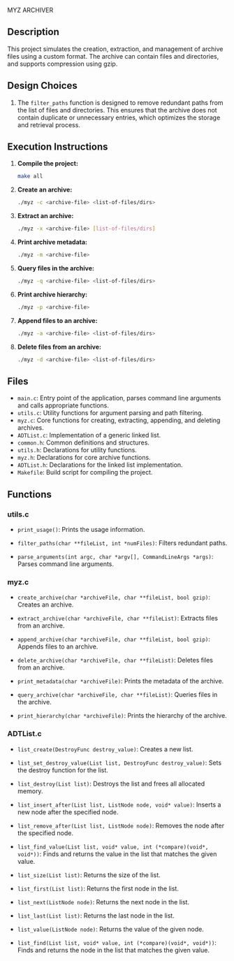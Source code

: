 MYZ ARCHIVER

## Description

This project simulates the creation, extraction, and management of archive files using a custom format. The archive can contain files and directories, and supports compression using gzip.

## Design Choices
1. The `filter_paths` function is designed to remove redundant paths from the list of files and directories. This ensures that the archive does not contain duplicate or unnecessary entries, which optimizes the storage and retrieval process.

## Execution Instructions

1. **Compile the project:**
    ```sh
    make all
    ```

2. **Create an archive:**
    ```sh
    ./myz -c <archive-file> <list-of-files/dirs>
    ```

3. **Extract an archive:**
    ```sh
    ./myz -x <archive-file> [list-of-files/dirs]
    ```

4. **Print archive metadata:**
    ```sh
    ./myz -m <archive-file>
    ```

5. **Query files in the archive:**
    ```sh
    ./myz -q <archive-file> <list-of-files/dirs>
    ```

6. **Print archive hierarchy:**
    ```sh
    ./myz -p <archive-file>
    ```

7. **Append files to an archive:**
    ```sh
    ./myz -a <archive-file> <list-of-files/dirs>
    ```

8. **Delete files from an archive:**
    ```sh
    ./myz -d <archive-file> <list-of-files/dirs>
    ```

## Files

- `main.c`: Entry point of the application, parses command line arguments and calls appropriate functions.
- `utils.c`: Utility functions for argument parsing and path filtering.
- `myz.c`: Core functions for creating, extracting, appending, and deleting archives.
- `ADTList.c`: Implementation of a generic linked list.
- `common.h`: Common definitions and structures.
- `utils.h`: Declarations for utility functions.
- `myz.h`: Declarations for core archive functions.
- `ADTList.h`: Declarations for the linked list implementation.
- `Makefile`: Build script for compiling the project.

## Functions

### utils.c

- `print_usage()`: Prints the usage information.

- `filter_paths(char **fileList, int *numFiles)`: Filters redundant paths.

- `parse_arguments(int argc, char *argv[], CommandLineArgs *args)`: Parses command line arguments.

### myz.c

- `create_archive(char *archiveFile, char **fileList, bool gzip)`: Creates an archive.

- `extract_archive(char *archiveFile, char **fileList)`: Extracts files from an archive.

- `append_archive(char *archiveFile, char **fileList, bool gzip)`: Appends files to an archive.

- `delete_archive(char *archiveFile, char **fileList)`: Deletes files from an archive.

- `print_metadata(char *archiveFile)`: Prints the metadata of the archive.

- `query_archive(char *archiveFile, char **fileList)`: Queries files in the archive.

- `print_hierarchy(char *archiveFile)`: Prints the hierarchy of the archive.

### ADTList.c

- `list_create(DestroyFunc destroy_value)`: Creates a new list.

- `list_set_destroy_value(List list, DestroyFunc destroy_value)`: Sets the destroy function for the list.

- `list_destroy(List list)`: Destroys the list and frees all allocated memory.

- `list_insert_after(List list, ListNode node, void* value)`: Inserts a new node after the specified node.

- `list_remove_after(List list, ListNode node)`: Removes the node after the specified node.

- `list_find_value(List list, void* value, int (*compare)(void*, void*))`: Finds and returns the value in the list that matches the given value.

- `list_size(List list)`: Returns the size of the list.

- `list_first(List list)`: Returns the first node in the list.

- `list_next(ListNode node)`: Returns the next node in the list.

- `list_last(List list)`: Returns the last node in the list.

- `list_value(ListNode node)`: Returns the value of the given node.

- `list_find(List list, void* value, int (*compare)(void*, void*))`: Finds and returns the node in the list that matches the given value.
